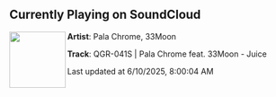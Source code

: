 ## Currently Playing on SoundCloud

[<img align="left" width="100" src="https://i1.sndcdn.com/artworks-MzK54DzEekQ03uVl-ipR17Q-t500x500.png">](https://soundcloud.com/qualitygoodsrecs/qgr-041s-pala-chrome-feat-33moon-juice)

**Artist**: Pala Chrome, 33Moon 

**Track**: QGR-041S | Pala Chrome feat. 33Moon - Juice

Last updated at 6/10/2025, 8:00:04 AM
